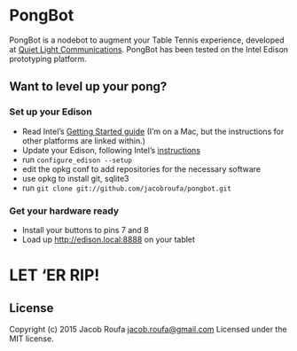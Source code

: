 # PongBot

PongBot is a nodebot to augment your Table Tennis experience, developed at [Quiet Light Communications](http://quietlightcom.com). PongBot has been tested on the Intel Edison prototyping platform.


## Want to level up your pong?

### Set up your Edison
- Read Intel’s [Getting Started guide](https://communities.intel.com/docs/DOC-23148) (I’m on a Mac, but the instructions for other platforms are linked within.)
- Update your Edison, following Intel’s [instructions](https://communities.intel.com/docs/DOC-23191)
- run `configure_edison --setup`
- edit the opkg conf to add repositories for the necessary software
- use opkg to install git, sqlite3
- run `git clone git://github.com/jacobroufa/pongbot.git`

### Get your hardware ready
- Install your buttons to pins 7 and 8
- Load up http://edison.local:8888 on your tablet

# LET ‘ER RIP!


## License
Copyright (c) 2015 Jacob Roufa <jacob.roufa@gmail.com>
Licensed under the MIT license.
